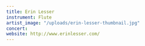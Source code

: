 ```yaml
---
title: Erin Lesser
instrument: Flute
artist_image: "/uploads/erin-lesser-thumbnail.jpg"
concert: 
website: http://www.erinlesser.com/
---
```


